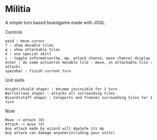 # Militia

A simple turn based boardgame made with JOGL.

Controls

    wasd : move cursor
    f : show movable tiles
    q : show attackable tiles
    e : use special skill
    i : toggle information(hp, mp, attack chance, move chance) display
    enter : do some action(on movable tile : move, in attackable tile : attack)
    spacebar : finish current turn
    
Unit skills

    Knight(shield shape) : become invincible for 1 turn
    Warrior(axe shape) : attacks all surrounding tiles
    Wizard(staff shape) : teleports and freezes surrounding tiles for 1 turn
    
Note

    Move -> attack (O)
    Attack -> move (X)
    Any attack made by wizard will deplete its mp
    Any attack can damage anyone(including your units)
    
